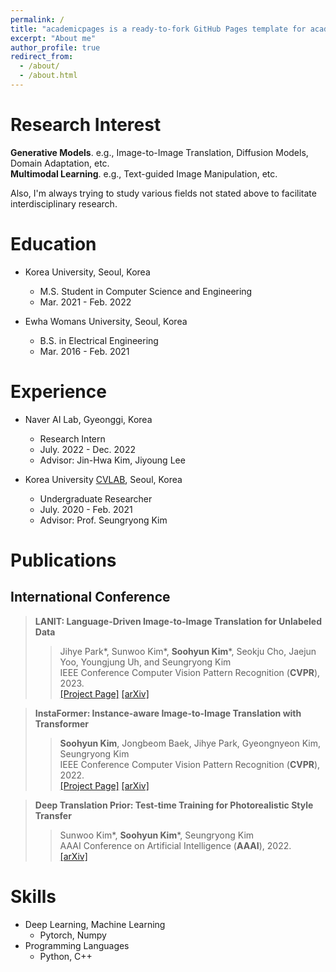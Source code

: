 ```yaml
---
permalink: /
title: "academicpages is a ready-to-fork GitHub Pages template for academic personal websites"
excerpt: "About me"
author_profile: true
redirect_from: 
  - /about/
  - /about.html
---
```

Research Interest
======
**Generative Models**. e.g., Image-to-Image Translation, Diffusion Models, Domain Adaptation, etc. <br>
**Multimodal Learning**. e.g., Text-guided Image Manipulation, etc. <br>


Also, I'm always trying to study various fields not stated above to facilitate interdisciplinary research.


Education
======

* Korea University, Seoul, Korea
  * M.S. Student in Computer Science and Engineering
  * Mar. 2021 - Feb. 2022

* Ewha Womans University, Seoul, Korea
  * B.S. in Electrical Engineering
  * Mar. 2016 - Feb. 2021

Experience
======
* Naver AI Lab, Gyeonggi, Korea
  * Research Intern
  * July. 2022 - Dec. 2022 
  * Advisor: Jin-Hwa Kim, Jiyoung Lee

* Korea University <a href="https://cvlab.korea.ac.kr">CVLAB</a>, Seoul, Korea
  * Undergraduate Researcher
  * July. 2020 - Feb. 2021
  * Advisor: Prof. Seungryong Kim

Publications
======

## International Conference

> <i style='font-style: normal;'>**LANIT: Language-Driven Image-to-Image Translation for Unlabeled Data**<br></i>
>> <i style='font-style: normal;'>Jihye Park\*, Sunwoo Kim\*, **Soohyun Kim**\*, Seokju Cho, Jaejun Yoo, Youngjung Uh, and Seungryong Kim<br></i>
>> <i style='font-style: normal;'>IEEE Conference Computer Vision Pattern Recognition (**CVPR**), 2023.<br></i>
>> <i style='font-style: normal;'><a href="https://ku-cvlab.github.io/LANIT/">[Project Page]</a> <a href="https://arxiv.org/abs/2208.14889">[arXiv]</a> 

> <i style='font-style: normal;'>**InstaFormer: Instance-aware Image-to-Image Translation with Transformer**<br></i>
>> <i style='font-style: normal;'>**Soohyun Kim**, Jongbeom Baek, Jihye Park, Gyeongnyeon Kim, Seungryong Kim<br></i>
>> <i style='font-style: normal;'>IEEE Conference Computer Vision Pattern Recognition (**CVPR**), 2022.<br></i>
>> <i style='font-style: normal;'><a href="https://ku-cvlab.github.io/InstaFormer/">[Project Page]</a> <a href="[https://arxiv.org/abs/2209.11047](https://arxiv.org/abs/2203.16248)">[arXiv]</a> 

> <i style='font-style: normal;'>**Deep Translation Prior: Test-time Training for Photorealistic Style Transfer**<br></i>
>> <i style='font-style: normal;'>Sunwoo Kim\*, **Soohyun Kim**\*, Seungryong Kim<br></i>
>> <i style='font-style: normal;'>AAAI Conference on Artificial Intelligence (**AAAI**), 2022.<br></i>
>> <i style='font-style: normal;'><a href="[https://arxiv.org/abs/2210.02689](https://arxiv.org/abs/2112.06150)">[arXiv]</a> 

Skills
======
* Deep Learning, Machine Learning
  * Pytorch, Numpy
* Programming Languages
  * Python, C++
